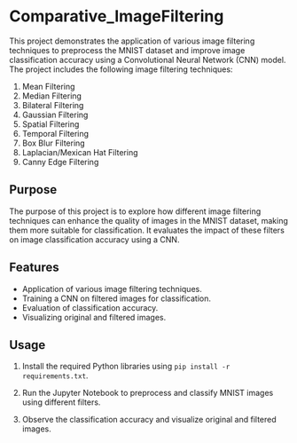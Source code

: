 # Comparative_ImageFiltering

This project demonstrates the application of various image filtering techniques to preprocess the MNIST dataset and improve image classification accuracy using a Convolutional Neural Network (CNN) model. The project includes the following image filtering techniques:

1. Mean Filtering
2. Median Filtering
3. Bilateral Filtering
4. Gaussian Filtering
5. Spatial Filtering
6. Temporal Filtering
7. Box Blur Filtering
8. Laplacian/Mexican Hat Filtering
9. Canny Edge Filtering

## Purpose

The purpose of this project is to explore how different image filtering techniques can enhance the quality of images in the MNIST dataset, making them more suitable for classification. It evaluates the impact of these filters on image classification accuracy using a CNN.

## Features

- Application of various image filtering techniques.
- Training a CNN on filtered images for classification.
- Evaluation of classification accuracy.
- Visualizing original and filtered images.

## Usage

1. Install the required Python libraries using `pip install -r requirements.txt`.

2. Run the Jupyter Notebook to preprocess and classify MNIST images using different filters.

3. Observe the classification accuracy and visualize original and filtered images.


